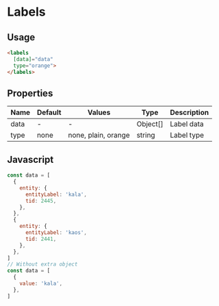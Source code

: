 # Labels

## Usage

```html
<labels
  [data]="data"
  type="orange">
</labels>
```

## Properties

| Name | Default | Values              | Type     | Description |
|------|---------|---------------------|----------|-------------|
| data | -       | -                   | Object[] | Label data  |
| type | none    | none, plain, orange | string   | Label type  |

## Javascript
```javascript
const data = [
  {
    entity: {
      entityLabel: 'kala',
      tid: 2445,
    },
  },
  {
    entity: {
      entityLabel: 'kaos',
      tid: 2441,
    },
  },
]
// Without extra object
const data = [
  {
    value: 'kala',
  },
]
```



